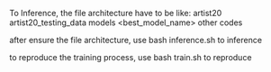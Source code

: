 To Inference, the file architecture have to be like:
artist20
artist20_testing_data
models
    <best_model_name>
other codes

after ensure the file architecture, use
bash inference.sh
to inference

to reproduce the training process, use
bash train.sh
to reproduce

